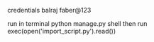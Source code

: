 credentials
balraj
faber@123

run in terminal python manage.py shell
then run exec(open('import_script.py').read())

